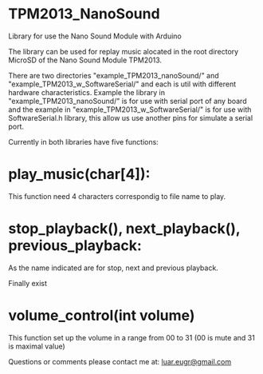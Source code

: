 # TPM2013_NanoSound
Library for use the Nano Sound Module with Arduino

The library can be used for replay music alocated in the root directory MicroSD of the Nano Sound Module TPM2013.

There are two directories "example_TPM2013_nanoSound/" and "example_TPM2013_w_SoftwareSerial/" and each is util with different hardware characteristics.
Example the library in "example_TPM2013_nanoSound/" is for use with serial port of any board and the example in "example_TPM2013_w_SoftwareSerial/" is for use with SoftwareSerial.h library, this allow us use another pins for simulate a serial port.


Currently in both libraries have five functions:
# play_music(char[4]):
This function need 4 characters correspondig to file name to play.

# stop_playback(), next_playback(), previous_playback:
As the name indicated are for stop, next and previous playback.

Finally exist
# volume_control(int volume)
This function set up the volume in a range from 00 to 31 (00 is mute and 31 is maximal value)


Questions or comments please contact me at: luar.eugr@gmail.com



